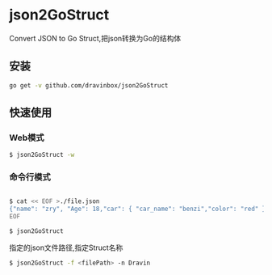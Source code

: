 # json2GoStruct
Convert JSON to Go Struct,把json转换为Go的结构体

## 安装
```bash
go get -v github.com/dravinbox/json2GoStruct
```
## 快速使用

### Web模式
```bash
$ json2GoStruct -w
```

### 命令行模式

```bash

$ cat << EOF >./file.json
{"name": "zry", "Age": 18,"car": { "car_name": "benzi","color": "red" }}
EOF

$ json2GoStruct


```

指定的json文件路径,指定Struct名称
```bash
$ json2GoStruct -f <filePath> -n Dravin
```